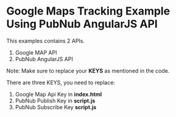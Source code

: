 # Google Maps Tracking Example Using PubNub AngularJS API 

This examples contains 2 APIs.
1. Google MAP API
2. PubNub AngularJS API

Note: Make sure to replace your **KEYS** as mentioned in the code.

There are three KEYS, you need to replace:
1. Google Map Api Key in **index.html**
2. PubNub Publish Key in **script.js**
3. PubNub Subscribe Key **script.js**
